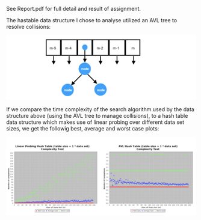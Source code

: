 See Report.pdf for full detail and result of assignment.

The hastable data structure I chose to analyse utilized an AVL tree to resolve collisions:

![structure](/images/data_structure.png)

If we compare the time complexity of the search algorithm used by the data structure above (using the AVL tree to manage collisions), to a hash table data structure which makes use of linear probing over different data set sizes, we get the followig best, average and worst case plots:

![structure](/images/complexity.png)
